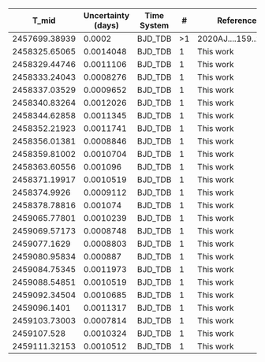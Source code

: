 |T_mid        |Uncertainty (days)|Time System|#  |Reference           |
|-------------|------------------|-----------|---|--------------------|
|2457699.38939|0.0002            |BJD_TDB    |>1 |2020AJ....159..267B |
|2458325.65065|0.0014048         |BJD_TDB    |1  |This work           |
|2458329.44746|0.0011106         |BJD_TDB    |1  |This work           |
|2458333.24043|0.0008276         |BJD_TDB    |1  |This work           |
|2458337.03529|0.0009652         |BJD_TDB    |1  |This work           |
|2458340.83264|0.0012026         |BJD_TDB    |1  |This work           |
|2458344.62858|0.0011345         |BJD_TDB    |1  |This work           |
|2458352.21923|0.0011741         |BJD_TDB    |1  |This work           |
|2458356.01381|0.0008846         |BJD_TDB    |1  |This work           |
|2458359.81002|0.0010704         |BJD_TDB    |1  |This work           |
|2458363.60556|0.001096          |BJD_TDB    |1  |This work           |
|2458371.19917|0.0010519         |BJD_TDB    |1  |This work           |
|2458374.9926 |0.0009112         |BJD_TDB    |1  |This work           |
|2458378.78816|0.001074          |BJD_TDB    |1  |This work           |
|2459065.77801|0.0010239         |BJD_TDB    |1  |This work           |
|2459069.57173|0.0008748         |BJD_TDB    |1  |This work           |
|2459077.1629 |0.0008803         |BJD_TDB    |1  |This work           |
|2459080.95834|0.000887          |BJD_TDB    |1  |This work           |
|2459084.75345|0.0011973         |BJD_TDB    |1  |This work           |
|2459088.54851|0.0010519         |BJD_TDB    |1  |This work           |
|2459092.34504|0.0010685         |BJD_TDB    |1  |This work           |
|2459096.1401 |0.0011317         |BJD_TDB    |1  |This work           |
|2459103.73003|0.0007814         |BJD_TDB    |1  |This work           |
|2459107.528  |0.0010324         |BJD_TDB    |1  |This work           |
|2459111.32153|0.0010512         |BJD_TDB    |1  |This work           |

